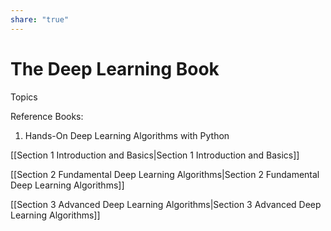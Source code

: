 ```yaml
---
share: "true"
---
```



# The Deep Learning Book

Topics

Reference Books:

1. Hands-On Deep Learning Algorithms with Python

[[Section 1 Introduction and Basics|Section 1 Introduction and Basics]]

[[Section 2 Fundamental Deep Learning Algorithms|Section 2 Fundamental Deep Learning Algorithms]]

[[Section 3 Advanced Deep Learning Algorithms|Section 3 Advanced Deep Learning Algorithms]]

